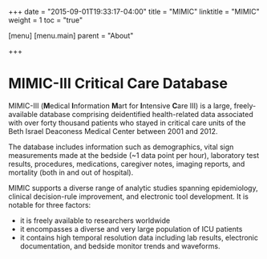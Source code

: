 +++
date = "2015-09-01T19:33:17-04:00"
title = "MIMIC"
linktitle = "MIMIC"
weight = 1
toc = "true"

[menu]
  [menu.main]
    parent = "About"

+++

# MIMIC-III Critical Care Database

MIMIC-III (**M**edical **I**nformation **M**art for **I**ntensive **C**are III) is a large, freely-available database comprising deidentified health-related data associated with over forty thousand patients who stayed in critical care units of the Beth Israel Deaconess Medical Center between 2001 and 2012. 

The database includes information such as demographics, vital sign measurements made at the bedside (~1 data point per hour), laboratory test results, procedures, medications, caregiver notes, imaging reports, and mortality (both in and out of hospital).

MIMIC supports a diverse range of analytic studies spanning epidemiology, clinical decision-rule improvement, and electronic tool development. It is notable for three factors:

- it is freely available to researchers worldwide
- it encompasses a diverse and very large population of ICU patients
- it contains high temporal resolution data including lab results, electronic documentation, and bedside monitor trends and waveforms.
